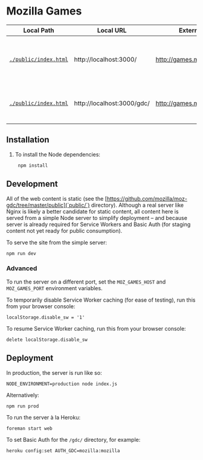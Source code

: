 # Mozilla Games

Local Path | Local URL  | External URL | Description
---------- | ---------- | ------------ | -----------
[`./public/index.html`](https://github.com/mozilla/moz-gdc/blob/master/public/index.html) | http://localhost:3000/ | http://games.mozilla.org/ | TBD (currently a placeholder for Mozilla Games portal)
[`./public/index.html`](https://github.com/mozilla/moz-gdc/blob/master/public/gdc/) | http://localhost:3000/gdc/ | http://games.mozilla.org/gdc/ | Conference mini site for Mozilla's presence at [GDC 2015](http://www.gdconf.com/)


## Installation

1. To install the Node dependencies:

        npm install


## Development

All of the web content is static (see the [https://github.com/mozilla/moz-gdc/tree/master/public](`public/`) directory). Although a real server like Nginx is likely a better candidate for static content, all content here is served from a simple Node server to simplify deployment – and because server is already required for Service Workers and Basic Auth (for staging content not yet ready for public consumption).

To serve the site from the simple server:

    npm run dev

### Advanced

To run the server on a different port, set the `MOZ_GAMES_HOST` and `MOZ_GAMES_PORT` environment variables.

To temporarily disable Service Worker caching (for ease of testing), run this from your browser console:

    localStorage.disable_sw = '1'

To resume Service Worker caching, run this from your browser console:

    delete localStorage.disable_sw


## Deployment

In production, the server is run like so:

    NODE_ENVIRONMENT=production node index.js

Alternatively:

    npm run prod

To run the server à la Heroku:

    foreman start web

To set Basic Auth for the `/gdc/` directory, for example:

    heroku config:set AUTH_GDC=mozilla:mozilla
